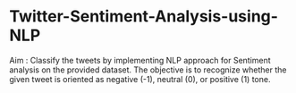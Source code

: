 # Twitter-Sentiment-Analysis-using-NLP
Aim :  Classify the tweets by implementing  NLP approach for Sentiment analysis on the provided dataset. The objective is to recognize whether the given tweet is oriented as negative (-1), neutral (0), or positive (1) tone. 
